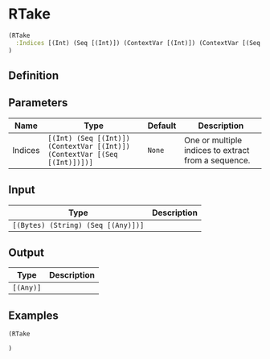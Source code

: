 # RTake

```clojure
(RTake
  :Indices [(Int) (Seq [(Int)]) (ContextVar [(Int)]) (ContextVar [(Seq [(Int)])])]
)
```

## Definition


## Parameters
| Name | Type | Default | Description |
|------|------|---------|-------------|
| Indices | `[(Int) (Seq [(Int)]) (ContextVar [(Int)]) (ContextVar [(Seq [(Int)])])]` | `None` | One or multiple indices to extract from a sequence. |


## Input
| Type | Description |
|------|-------------|
| `[(Bytes) (String) (Seq [(Any)])]` |  |


## Output
| Type | Description |
|------|-------------|
| `[(Any)]` |  |


## Examples

```clojure
(RTake

)
```

